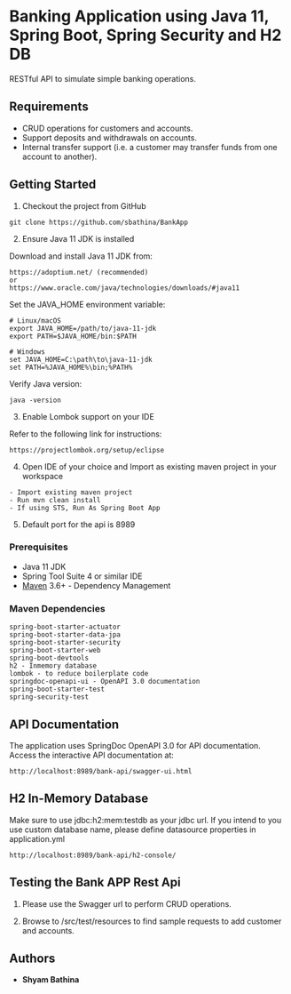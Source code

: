 # Banking Application using Java 11, Spring Boot, Spring Security and H2 DB

RESTful API to simulate simple banking operations. 

## Requirements

*	CRUD operations for customers and accounts.
*	Support deposits and withdrawals on accounts.
*	Internal transfer support (i.e. a customer may transfer funds from one account to another).


## Getting Started

1. Checkout the project from GitHub

```
git clone https://github.com/sbathina/BankApp

```
2. Ensure Java 11 JDK is installed

Download and install Java 11 JDK from:
```
https://adoptium.net/ (recommended)
or
https://www.oracle.com/java/technologies/downloads/#java11

```

Set the JAVA_HOME environment variable:
```
# Linux/macOS
export JAVA_HOME=/path/to/java-11-jdk
export PATH=$JAVA_HOME/bin:$PATH

# Windows
set JAVA_HOME=C:\path\to\java-11-jdk
set PATH=%JAVA_HOME%\bin;%PATH%

```

Verify Java version:
```
java -version

```

3. Enable Lombok support on your IDE

Refer to the following link for instructions:

```
https://projectlombok.org/setup/eclipse

```
4. Open IDE of your choice and Import as existing maven project in your workspace

```
- Import existing maven project
- Run mvn clean install
- If using STS, Run As Spring Boot App

```
5. Default port for the api is 8989


### Prerequisites

* Java 11 JDK
* Spring Tool Suite 4 or similar IDE
* [Maven](https://maven.apache.org/) 3.6+ - Dependency Management

### Maven Dependencies

```
spring-boot-starter-actuator
spring-boot-starter-data-jpa
spring-boot-starter-security
spring-boot-starter-web
spring-boot-devtools
h2 - Inmemory database
lombok - to reduce boilerplate code
springdoc-openapi-ui - OpenAPI 3.0 documentation
spring-boot-starter-test
spring-security-test

```

## API Documentation

The application uses SpringDoc OpenAPI 3.0 for API documentation. Access the interactive API documentation at:

```
http://localhost:8989/bank-api/swagger-ui.html

```

## H2 In-Memory Database

Make sure to use jdbc:h2:mem:testdb as your jdbc url. If you intend to you use custom database name, please
define datasource properties in application.yml

```
http://localhost:8989/bank-api/h2-console/

```

## Testing the Bank APP Rest Api

1. Please use the Swagger url to perform CRUD operations. 

2. Browse to <project-root>/src/test/resources to find sample requests to add customer and accounts.


## Authors

* **Shyam Bathina**

